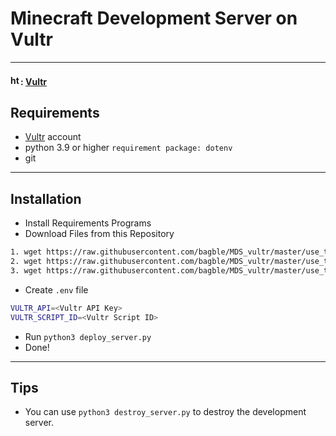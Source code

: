 # Minecraft Development Server on Vultr

---
#### <img src="https://www.vultr.com/media/icon_onwhite.svg" width="16" height="16" alt="https://www.vultr.com/?ref=9163513-8H"/>: [Vultr](https://www.vultr.com/?ref=9163513-8H)


## Requirements
* [Vultr](https://www.vultr.com/?ref=9163513-8H) account
* python 3.9 or higher `requirement package: dotenv`
* git
---
## Installation
* Install Requirements Programs
* Download Files from this Repository
```bash
1. wget https://raw.githubusercontent.com/bagble/MDS_vultr/master/use_this/deploy_server.py
2. wget https://raw.githubusercontent.com/bagble/MDS_vultr/master/use_this/destroy_server.py
3. wget https://raw.githubusercontent.com/bagble/MDS_vultr/master/use_this/check_setup_script_id.py
```
* Create `.env` file
```bash
VULTR_API=<Vultr API Key>
VULTR_SCRIPT_ID=<Vultr Script ID>
```
* Run `python3 deploy_server.py`
* Done!
---
## Tips
* You can use `python3 destroy_server.py` to destroy the development server.